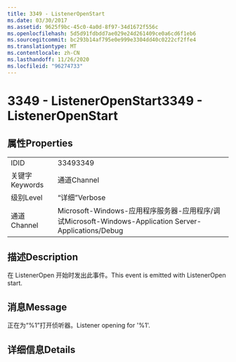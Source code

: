 ```yaml
---
title: 3349 - ListenerOpenStart
ms.date: 03/30/2017
ms.assetid: 9625f9bc-45c0-4a0d-8f97-34d1672f556c
ms.openlocfilehash: 5d5d91fdbdd7ae029e24d261409ce0a6cd6f1eb6
ms.sourcegitcommit: bc293b14af795e0e999e3304dd40c0222cf2ffe4
ms.translationtype: MT
ms.contentlocale: zh-CN
ms.lasthandoff: 11/26/2020
ms.locfileid: "96274733"
---
```

# <a name="3349---listeneropenstart"></a><span data-ttu-id="ab1ac-102">3349 - ListenerOpenStart</span><span class="sxs-lookup"><span data-stu-id="ab1ac-102">3349 - ListenerOpenStart</span></span>

## <a name="properties"></a><span data-ttu-id="ab1ac-103">属性</span><span class="sxs-lookup"><span data-stu-id="ab1ac-103">Properties</span></span>  
  
|||  
|-|-|  
|<span data-ttu-id="ab1ac-104">ID</span><span class="sxs-lookup"><span data-stu-id="ab1ac-104">ID</span></span>|<span data-ttu-id="ab1ac-105">3349</span><span class="sxs-lookup"><span data-stu-id="ab1ac-105">3349</span></span>|  
|<span data-ttu-id="ab1ac-106">关键字</span><span class="sxs-lookup"><span data-stu-id="ab1ac-106">Keywords</span></span>|<span data-ttu-id="ab1ac-107">通道</span><span class="sxs-lookup"><span data-stu-id="ab1ac-107">Channel</span></span>|  
|<span data-ttu-id="ab1ac-108">级别</span><span class="sxs-lookup"><span data-stu-id="ab1ac-108">Level</span></span>|<span data-ttu-id="ab1ac-109">“详细”</span><span class="sxs-lookup"><span data-stu-id="ab1ac-109">Verbose</span></span>|  
|<span data-ttu-id="ab1ac-110">通道</span><span class="sxs-lookup"><span data-stu-id="ab1ac-110">Channel</span></span>|<span data-ttu-id="ab1ac-111">Microsoft-Windows-应用程序服务器-应用程序/调试</span><span class="sxs-lookup"><span data-stu-id="ab1ac-111">Microsoft-Windows-Application Server-Applications/Debug</span></span>|  
  
## <a name="description"></a><span data-ttu-id="ab1ac-112">描述</span><span class="sxs-lookup"><span data-stu-id="ab1ac-112">Description</span></span>  

 <span data-ttu-id="ab1ac-113">在 ListenerOpen 开始时发出此事件。</span><span class="sxs-lookup"><span data-stu-id="ab1ac-113">This event is emitted with ListenerOpen start.</span></span>  
  
## <a name="message"></a><span data-ttu-id="ab1ac-114">消息</span><span class="sxs-lookup"><span data-stu-id="ab1ac-114">Message</span></span>  

 <span data-ttu-id="ab1ac-115">正在为“%1”打开侦听器。</span><span class="sxs-lookup"><span data-stu-id="ab1ac-115">Listener opening for '%1'.</span></span>  
  
## <a name="details"></a><span data-ttu-id="ab1ac-116">详细信息</span><span class="sxs-lookup"><span data-stu-id="ab1ac-116">Details</span></span>
